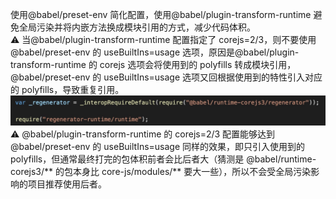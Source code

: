 使用@babel/preset-env 简化配置，使用@babel/plugin-transform-runtime 避免全局污染并将内嵌方法换成模块引用的方式，减少代码体积。  
⚠️ 当@babel/plugin-transform-runtime 配置指定了 corejs=2/3，则不要使用@babel/preset-env 的 useBuiltIns=usage 选项，原因是@babel/plugin-transform-runtime 的 corejs 选项会将使用到的 polyfills 转成模块引用，@babel/preset-env 的 useBuiltIns=usage 选项又回根据使用到的特性引入对应的 polyfills，导致重复引用。
![对比](../../assets/2.jpeg)
⚠️ @babel/plugin-transform-runtime 的 corejs=2/3 配置能够达到@babel/preset-env 的 useBuiltIns=usage 同样的效果，即只引入使用到的 polyfills，但通常最终打完的包体积前者会比后者大（猜测是 @babel/runtime-corejs3/** 的包本身比 core-js/modules/** 要大一些），所以不会受全局污染影响的项目推荐使用后者。
